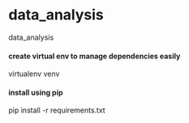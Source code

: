 # data_analysis
data_analysis

#### create virtual env to manage dependencies easily
virtualenv venv
#### install using pip
pip install -r requirements.txt
